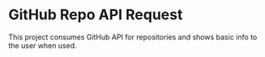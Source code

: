 # GitHub Repo API Request

This project consumes GitHub API for repositories and shows basic info to the user when used.

